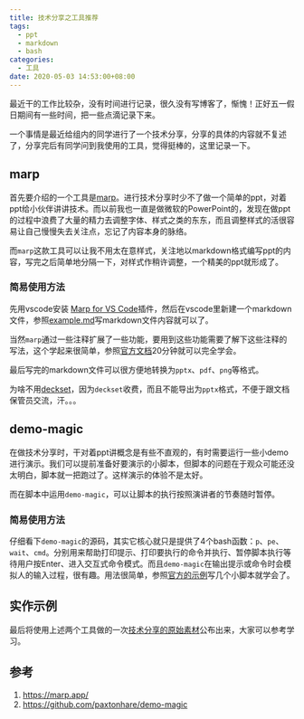```yaml
---
title: 技术分享之工具推荐
tags:
  - ppt
  - markdown
  - bash
categories:
  - 工具
date: 2020-05-03 14:53:00+08:00
---
```


最近干的工作比较杂，没有时间进行记录，很久没有写博客了，惭愧！正好五一假日期间有一些时间，把一些点滴记录下来。

一个事情是最近给组内的同学进行了一个技术分享，分享的具体的内容就不复述了，分享完后有同学问到我使用的工具，觉得挺棒的，这里记录一下。

## marp

首先要介绍的一个工具是[marp](https://marp.app/)。进行技术分享时少不了做一个简单的ppt，对着ppt给小伙伴讲讲技术。而以前我也一直是做微软的PowerPoint的，发现在做ppt的过程中浪费了大量的精力去调整字体、样式之类的东东，而且调整样式的活很容易让自己慢慢失去关注点，忘记了内容本身的脉络。

而`marp`这款工具可以让我不用太在意样式，关注地以markdown格式编写ppt的内容，写完之后简单地分隔一下，对样式作稍许调整，一个精美的ppt就形成了。

### 简易使用方法

先用vscode安装 [Marp for VS Code](https://marketplace.visualstudio.com/items?itemName=marp-team.marp-vscode)插件，然后在vscode里新建一个markdown文件，参照[example.md](https://raw.githubusercontent.com/marp-team/marp-vscode/master/docs/example.md)写markdown文件内容就可以了。

当然`marp`通过一些注释扩展了一些功能，要用到这些功能需要了解下这些注释的写法，这个学起来很简单，参照[官方文档](https://marpit.marp.app/markdown)20分钟就可以完全学会。

最后写完的markdown文件可以很方便地转换为`pptx`、`pdf`、`png`等格式。

为啥不用[deckset](https://www.deckset.com/)，因为`deckset`收费，而且不能导出为`pptx`格式，不便于跟文档保管员交流，汗。。。

## demo-magic

在做技术分享时，干对着ppt讲概念是有些不直观的，有时需要运行一些小demo进行演示。我们可以提前准备好要演示的小脚本，但脚本的问题在于观众可能还没太明白，脚本就一把跑过了。这样演示的体验不是太好。

而在脚本中运用`demo-magic`，可以让脚本的执行按照演讲者的节奏随时暂停。

### 简易使用方法

仔细看下`demo-magic`的源码，其实它核心就只是提供了4个bash函数：`p`、`pe`、`wait`、`cmd`。分别用来帮助打印提示、打印要执行的命令并执行、暂停脚本执行等待用户按Enter、进入交互式命令模式。而且`demo-magic`在输出提示或命令时会模拟人的输入过程，很有趣。用法很简单，参照[官方的示例](https://github.com/paxtonhare/demo-magic/blob/master/samples/demo-template.sh)写几个小脚本就学会了。

## 实作示例

最后将使用上述两个工具做的一次[技术分享的原始素材](https://github.com/jeremyxu2010/k8s-share)公布出来，大家可以参考学习。

## 参考

1. https://marp.app/
2. https://github.com/paxtonhare/demo-magic

